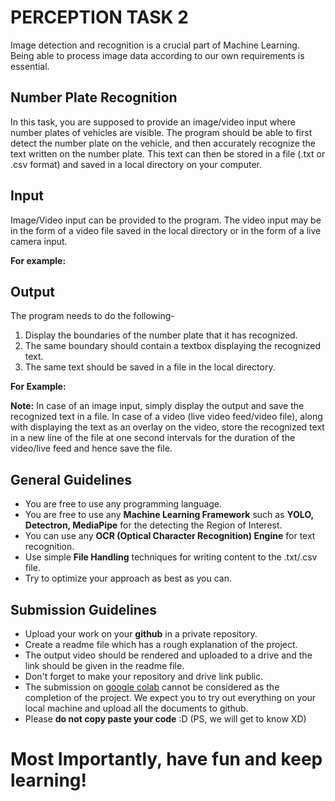 # PERCEPTION TASK 2

Image detection and recognition is a crucial part of Machine Learning. Being able to process image data according to our own requirements is essential.

## Number Plate Recognition

In this task, you are supposed to provide an image/video input where number plates of vehicles are visible. The program should be able to first detect the number plate on the vehicle, and then accurately recognize the text written on the number plate. This text can then be stored in a file (.txt or .csv format) and saved in a local directory on your computer.

## Input

Image/Video input can be provided to the program. The video input may be in the form of a video file saved in the local directory or in the form of a live camera input.

**For example:** 


## Output

The program needs to do the following-

 1. Display the boundaries of the number plate that it has recognized.
 2. The same boundary should contain a textbox displaying the recognized text.
 3. The same text should be saved in a file in the local directory.
 
**For Example:**


 
 **Note:** In case of an image input, simply display the output and save the recognized text in a file. In case of a video (live video feed/video file), along with displaying the text as an overlay on the video, store the recognized text in a new line of the file at one second intervals for the duration of the video/live feed and hence save the file.

## General Guidelines

 - You are free to use any programming language.
 - You are free to use any **Machine Learning Framework** such as **YOLO, Detectron, MediaPipe** for the detecting the Region of Interest.
 - You can use any **OCR (Optical Character Recognition) Engine** for text recognition.
 - Use simple **File Handling** techniques for writing content to the .txt/.csv file.
 - Try to optimize your approach as best as you can.

## Submission Guidelines

- Upload your work on your **github** in a private repository.
- Create a readme file which has a rough explanation of the project.
- The output video should be rendered and uploaded to a drive and the link should be given in the readme file. 
- Don't forget to make your repository and drive link public.
- The submission on [google colab](https://colab.research.google.com/) cannot be considered as the completion of the project. We expect you to try out everything on your local machine and upload all the documents to github.
- Please **do not copy paste your code** :D (PS, we will get to know XD)

# Most Importantly, have fun and keep learning!
